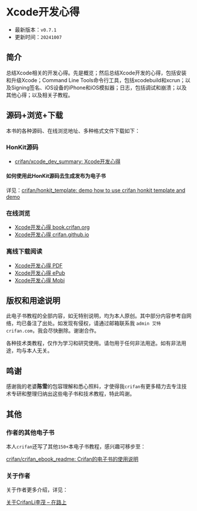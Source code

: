 # Xcode开发心得

* 最新版本：`v0.7.1`
* 更新时间：`20241007`

## 简介

总结Xcode相关的开发心得。先是概览；然后总结Xcode开发的心得，包括安装和升级Xcode；Command Line Tools命令行工具，包括xcodebuild和xcrun；以及Signing签名、iOS设备的iPhone和iOS模拟器；日志，包括调试和崩溃；以及其他心得；以及相关子教程。

## 源码+浏览+下载

本书的各种源码、在线浏览地址、多种格式文件下载如下：

### HonKit源码

* [crifan/xcode_dev_summary: Xcode开发心得](https://github.com/crifan/xcode_dev_summary)

#### 如何使用此HonKit源码去生成发布为电子书

详见：[crifan/honkit_template: demo how to use crifan honkit template and demo](https://github.com/crifan/honkit_template)

### 在线浏览

* [Xcode开发心得 book.crifan.org](https://book.crifan.org/books/xcode_dev_summary/website/)
* [Xcode开发心得 crifan.github.io](https://crifan.github.io/xcode_dev_summary/website/)

### 离线下载阅读

* [Xcode开发心得 PDF](https://book.crifan.org/books/xcode_dev_summary/pdf/xcode_dev_summary.pdf)
* [Xcode开发心得 ePub](https://book.crifan.org/books/xcode_dev_summary/epub/xcode_dev_summary.epub)
* [Xcode开发心得 Mobi](https://book.crifan.org/books/xcode_dev_summary/mobi/xcode_dev_summary.mobi)

## 版权和用途说明

此电子书教程的全部内容，如无特别说明，均为本人原创。其中部分内容参考自网络，均已备注了出处。如发现有侵权，请通过邮箱联系我 `admin 艾特 crifan.com`，我会尽快删除。谢谢合作。

各种技术类教程，仅作为学习和研究使用。请勿用于任何非法用途。如有非法用途，均与本人无关。

## 鸣谢

感谢我的老婆**陈雪**的包容理解和悉心照料，才使得我`crifan`有更多精力去专注技术专研和整理归纳出这些电子书和技术教程，特此鸣谢。

## 其他

### 作者的其他电子书

本人`crifan`还写了其他`150+`本电子书教程，感兴趣可移步至：

[crifan/crifan_ebook_readme: Crifan的电子书的使用说明](https://github.com/crifan/crifan_ebook_readme)

### 关于作者

关于作者更多介绍，详见：

[关于CrifanLi李茂 – 在路上](https://www.crifan.org/about/)
